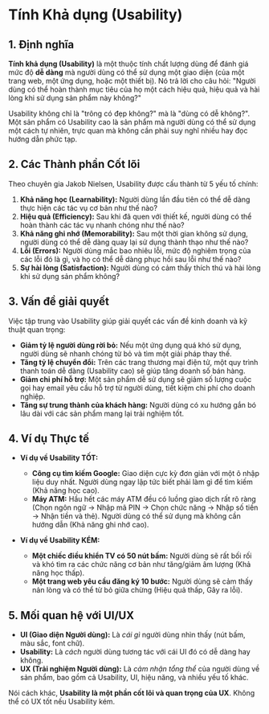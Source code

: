 # Tính Khả dụng (Usability)

## 1. Định nghĩa

**Tính khả dụng (Usability)** là một thuộc tính chất lượng dùng để đánh giá mức độ **dễ dàng** mà người dùng có thể sử dụng một giao diện (của một trang web, một ứng dụng, hoặc một thiết bị). Nó trả lời cho câu hỏi: "Người dùng có thể hoàn thành mục tiêu của họ một cách hiệu quả, hiệu quả và hài lòng khi sử dụng sản phẩm này không?"

Usability không chỉ là "trông có đẹp không?" mà là "dùng có dễ không?". Một sản phẩm có Usability cao là sản phẩm mà người dùng có thể sử dụng một cách tự nhiên, trực quan mà không cần phải suy nghĩ nhiều hay đọc hướng dẫn phức tạp.

## 2. Các Thành phần Cốt lõi

Theo chuyên gia Jakob Nielsen, Usability được cấu thành từ 5 yếu tố chính:

1.  **Khả năng học (Learnability):** Người dùng lần đầu tiên có thể dễ dàng thực hiện các tác vụ cơ bản như thế nào?
2.  **Hiệu quả (Efficiency):** Sau khi đã quen với thiết kế, người dùng có thể hoàn thành các tác vụ nhanh chóng như thế nào?
3.  **Khả năng ghi nhớ (Memorability):** Sau một thời gian không sử dụng, người dùng có thể dễ dàng quay lại sử dụng thành thạo như thế nào?
4.  **Lỗi (Errors):** Người dùng mắc bao nhiêu lỗi, mức độ nghiêm trọng của các lỗi đó là gì, và họ có thể dễ dàng phục hồi sau lỗi như thế nào?
5.  **Sự hài lòng (Satisfaction):** Người dùng có cảm thấy thích thú và hài lòng khi sử dụng sản phẩm không?

## 3. Vấn đề giải quyết

Việc tập trung vào Usability giúp giải quyết các vấn đề kinh doanh và kỹ thuật quan trọng:

- **Giảm tỷ lệ người dùng rời bỏ:** Nếu một ứng dụng quá khó sử dụng, người dùng sẽ nhanh chóng từ bỏ và tìm một giải pháp thay thế.
- **Tăng tỷ lệ chuyển đổi:** Trên các trang thương mại điện tử, một quy trình thanh toán dễ dàng (Usability cao) sẽ giúp tăng doanh số bán hàng.
- **Giảm chi phí hỗ trợ:** Một sản phẩm dễ sử dụng sẽ giảm số lượng cuộc gọi hay email yêu cầu hỗ trợ từ người dùng, tiết kiệm chi phí cho doanh nghiệp.
- **Tăng sự trung thành của khách hàng:** Người dùng có xu hướng gắn bó lâu dài với các sản phẩm mang lại trải nghiệm tốt.

## 4. Ví dụ Thực tế

- **Ví dụ về Usability TỐT:**

  - **Công cụ tìm kiếm Google:** Giao diện cực kỳ đơn giản với một ô nhập liệu duy nhất. Người dùng ngay lập tức biết phải làm gì để tìm kiếm (Khả năng học cao).
  - **Máy ATM:** Hầu hết các máy ATM đều có luồng giao dịch rất rõ ràng (Chọn ngôn ngữ -> Nhập mã PIN -> Chọn chức năng -> Nhập số tiền -> Nhận tiền và thẻ). Người dùng có thể sử dụng mà không cần hướng dẫn (Khả năng ghi nhớ cao).

- **Ví dụ về Usability KÉM:**
  - **Một chiếc điều khiển TV có 50 nút bấm:** Người dùng sẽ rất bối rối và khó tìm ra các chức năng cơ bản như tăng/giảm âm lượng (Khả năng học thấp).
  - **Một trang web yêu cầu đăng ký 10 bước:** Người dùng sẽ cảm thấy nản lòng và có thể từ bỏ giữa chừng (Hiệu quả thấp, Gây ra lỗi).

## 5. Mối quan hệ với UI/UX

- **UI (Giao diện Người dùng):** Là _cái gì_ người dùng nhìn thấy (nút bấm, màu sắc, font chữ).
- **Usability:** Là _cách_ người dùng tương tác với cái UI đó có dễ dàng hay không.
- **UX (Trải nghiệm Người dùng):** Là _cảm nhận tổng thể_ của người dùng về sản phẩm, bao gồm cả Usability, UI, hiệu năng, và nhiều yếu tố khác.

Nói cách khác, **Usability là một phần cốt lõi và quan trọng của UX**. Không thể có UX tốt nếu Usability kém.
